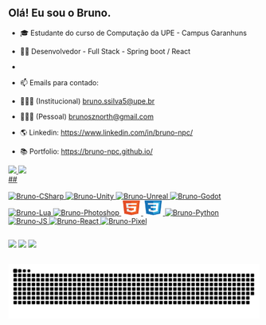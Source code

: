 ## Olá! Eu sou o Bruno.
- 🎓 Estudante do curso de Computação da UPE - Campus Garanhuns
- 👨‍💻 Desenvolvedor - Full Stack - Spring boot / React
- 
- 📫 Emails para contado: 
- 👨🏻‍🎓 (Institucional)  bruno.ssilva5@upe.br
- 🙆🏻‍♂️ (Pessoal)  brunosznorth@gmail.com

- 🌎 Linkedin: https://www.linkedin.com/in/bruno-npc/
- 📚 Portfolio: https://bruno-npc.github.io/

 <div>
  <a href="https://github.com/bruno-npc">
  <img height="150em" src="https://github-readme-stats.vercel.app/api?username=bruno-npc&show_icons=true&theme=dark&include_all_commits=true&count_private=true"/>
  <img height="150em" src="https://github-readme-stats.vercel.app/api/top-langs/?username=bruno-npc&layout=compact&langs_count=7&theme=dark"/>
</div>
##
  
<div style="display: inline_block"><br>
  <img alt="Bruno-CSharp" height="30" width="40" src="https://cdn.jsdelivr.net/gh/devicons/devicon/icons/csharp/csharp-plain.svg">
  <img alt="Bruno-Unity" height="30" width="40" src="https://cdn.jsdelivr.net/gh/devicons/devicon/icons/unity/unity-original.svg">
  <img alt="Bruno-Unreal" height="30" width="40" src="https://www.svgrepo.com/show/394536/unreal-engine.svg">
  <img alt="Bruno-Godot" height="30" width="40" src="https://cdn.jsdelivr.net/gh/devicons/devicon/icons/godot/godot-original.svg">
  <img alt="Bruno-Lua" height="30" width="40" src="https://cdn.jsdelivr.net/gh/devicons/devicon/icons/lua/lua-original-wordmark.svg">
  <img alt="Bruno-Photoshop" height="30" width="40" src="https://cdn.jsdelivr.net/gh/devicons/devicon/icons/photoshop/photoshop-line.svg">
  <img alt="Bruno-HTML" height="30" width="40" src="https://raw.githubusercontent.com/devicons/devicon/master/icons/html5/html5-original.svg">
  <img alt="Bruno-CSS" height="30" width="40" src="https://raw.githubusercontent.com/devicons/devicon/master/icons/css3/css3-original.svg">
  <img alt="Bruno-Python" height="30" width="40" src="https://cdn.jsdelivr.net/gh/devicons/devicon/icons/python/python-original-wordmark.svg">
  <img alt="Bruno-JS" height="30" width="40" src="https://www.svgrepo.com/show/355081/js.svg">
  <img alt="Bruno-React" height="30" width="40" src="https://icongr.am/devicon/react-original-wordmark.svg">

  <img alt="Bruno-Pixel" height="30" width="40" src="https://i0.wp.com/www.toppapeldeparede.com.br/wp-content/uploads/2021/03/Pigeon-the-Space-Commander.gif?ssl=1">

</div>
  
  
 ##



<div> 
  <a href="https://www.instagram.com/bruno_npc/" target="_blank"><img src="https://img.shields.io/badge/-Instagram-%23E4405F?style=for-the-badge&logo=instagram&logoColor=white" target="_blank"></a>
  <a href = "mailto:bruno.ssilva5@upe.br"><img src="https://img.shields.io/badge/-Gmail-%23333?style=for-the-badge&logo=gmail&logoColor=white" target="_blank"></a>
  <a href="https://www.linkedin.com/in/bruno-npc/" target="_blank"><img src="https://img.shields.io/badge/-LinkedIn-%230077B5?style=for-the-badge&logo=linkedin&logoColor=white" target="_blank"></a> 
  
  
##
  
  ![Snake animation](https://github.com/bruno-npc/bruno-npc/blob/output/github-contribution-grid-snake.svg)
  
</div>


